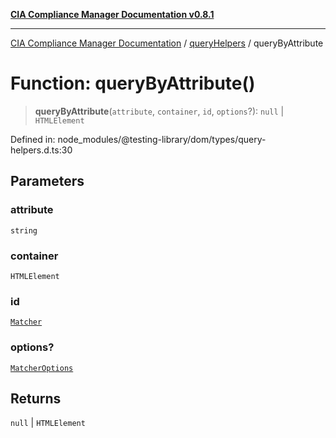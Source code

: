 [**CIA Compliance Manager Documentation v0.8.1**](../../../README.md)

***

[CIA Compliance Manager Documentation](../../../globals.md) / [queryHelpers](../README.md) / queryByAttribute

# Function: queryByAttribute()

> **queryByAttribute**(`attribute`, `container`, `id`, `options`?): `null` \| `HTMLElement`

Defined in: node\_modules/@testing-library/dom/types/query-helpers.d.ts:30

## Parameters

### attribute

`string`

### container

`HTMLElement`

### id

[`Matcher`](../../../type-aliases/Matcher.md)

### options?

[`MatcherOptions`](../../../interfaces/MatcherOptions.md)

## Returns

`null` \| `HTMLElement`
